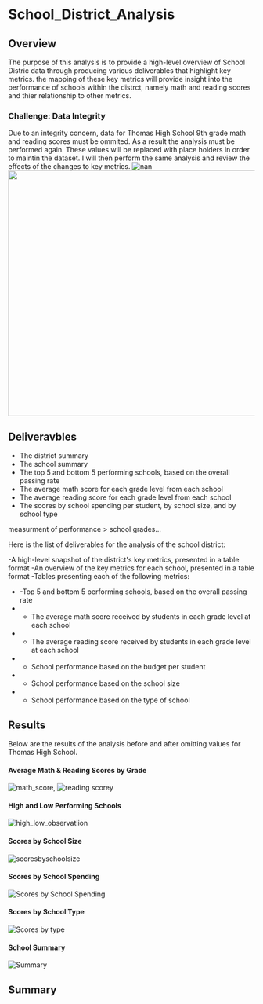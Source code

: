# School_District_Analysis

## Overview 
The purpose of this analysis is to provide a high-level overview of School Distric data through producing various deliverables that highlight key metrics. the mapping of these key metrics will provide insight into the performance of schools within the distrct, namely math and reading scores and thier relationship to other metrics. 

### Challenge: Data Integrity 
Due to an integrity concern, data for Thomas High School 9th grade math and reading scores must be ommited. As a result the analysis must be performed again.
These values will be replaced with place holders in order to maintin the dataset. I will then perform the same analysis and review the effects of the changes to key metrics.
![nan](https://github.com/DonnieData/School_District_Analysis/blob/main/Resources/images/nan_frame_0.png)
<img src = "https://github.com/DonnieData/School_District_Analysis/blob/main/Resources/images/nan_frame_0.png" height="500" width="600">
 

## Deliveravbles 
- The district summary
- The school summary
- The top 5 and bottom 5 performing schools, based on the overall passing rate
- The average math score for each grade level from each school
- The average reading score for each grade level from each school
- The scores by school spending per student, by school size, and by school type


measurment of performance > school grades...

Here is the list of deliverables for the analysis of the school district: 

-A high-level snapshot of the district's key metrics, presented in a table format
-An overview of the key metrics for each school, presented in a table format
-Tables presenting each of the following metrics:
- -Top 5 and bottom 5 performing schools, based on the overall passing rate
- - The average math score received by students in each grade level at each school
- - The average reading score received by students in each grade level at each school
- - School performance based on the budget per student
- - School performance based on the school size 
- - School performance based on the type of school

## Results
Below are the results of the analysis before and after omitting values for Thomas High School. 


#### Average Math & Reading Scores by Grade 
![math_score](https://github.com/DonnieData/School_District_Analysis/blob/main/Resources/images/math_scores_by_grade_without_9th.png), ![reading scorey](https://github.com/DonnieData/School_District_Analysis/blob/main/Resources/images/reading_scores_by_grade_without_9th.png)
 
 
#### High and Low Performing Schools 
![high_low_observatiion](https://github.com/DonnieData/School_District_Analysis/blob/main/Resources/images/high_low_schools_without_9th.png)

#### Scores by School Size

![scoresbyschoolsize](https://github.com/DonnieData/School_District_Analysis/blob/main/Resources/images/score_by_school_size.png)

#### Scores by School Spending 

![Scores by School Spending](https://github.com/DonnieData/School_District_Analysis/blob/main/Resources/images/scores_by_school_spending%20.png)

#### Scores by School Type 
![Scores by type](https://github.com/DonnieData/School_District_Analysis/blob/main/Resources/images/score_by_school_type.png)

#### School Summary  

![Summary](https://github.com/DonnieData/School_District_Analysis/blob/main/Resources/images/school_summary_without_9th.png)



## Summary 





